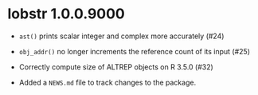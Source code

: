 # lobstr 1.0.0.9000

* `ast()` prints scalar integer and complex more accurately (#24)

* `obj_addr()` no longer increments the reference count of its input (#25)

* Correctly compute size of ALTREP objects on R 3.5.0 (#32)

* Added a `NEWS.md` file to track changes to the package.
